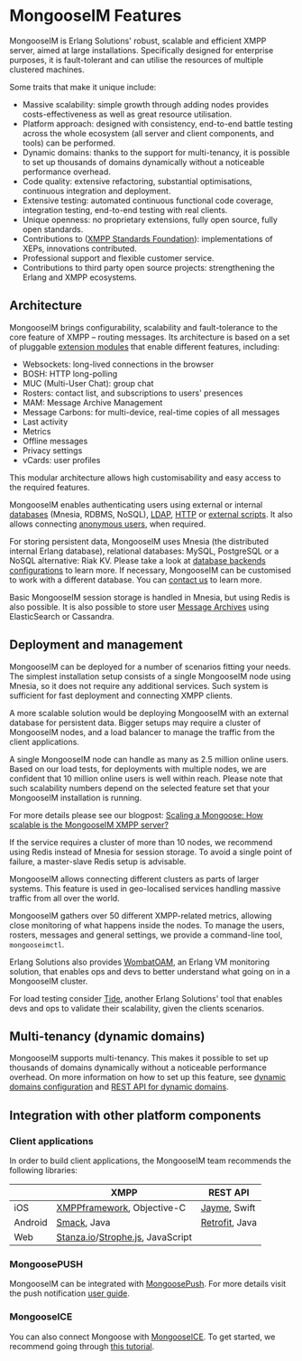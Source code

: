 # MongooseIM Features

MongooseIM is Erlang Solutions' robust, scalable and efficient XMPP server, aimed at large installations.
Specifically designed for enterprise purposes, it is fault-tolerant and can utilise the resources of multiple clustered machines.

Some traits that make it unique include:

* Massive scalability: simple growth through adding nodes provides costs-effectiveness as well as great resource utilisation.
* Platform approach: designed with consistency, end-to-end battle testing across the whole ecosystem (all server and client components, and tools) can be performed.
* Dynamic domains: thanks to the support for multi-tenancy, it is possible to set up thousands of domains dynamically without a noticeable performance overhead.
* Code quality: extensive refactoring, substantial optimisations, continuous integration and deployment.
* Extensive testing: automated continuous functional code coverage, integration testing, end-to-end testing with real clients.
* Unique openness: no proprietary extensions, fully open source, fully open standards.
* Contributions to ([XMPP Standards Foundation](https://xmpp.org/)): implementations of XEPs, innovations contributed.
* Professional support and flexible customer service.
* Contributions to third party open source projects: strengthening the Erlang and XMPP ecosystems.

## Architecture

MongooseIM brings configurability, scalability and fault-tolerance to the core feature of XMPP – routing messages.
Its architecture is based on a set of pluggable [extension modules](../advanced-configuration/Modules.md) that enable different features, including:

-   Websockets: long-lived connections in the browser
-   BOSH: HTTP long-polling
-   MUC (Multi-User Chat): group chat
-   Rosters: contact list, and subscriptions to users' presences
-   MAM: Message Archive Management
-   Message Carbons: for multi-device, real-time copies of all messages
-   Last activity
-   Metrics
-   Offline messages
-   Privacy settings
-   vCards: user profiles

This modular architecture allows high customisability and easy access to the required features.

MongooseIM enables authenticating users using external or internal [databases](../authentication-methods/rdbms.md) (Mnesia, RDBMS, NoSQL), [LDAP](../authentication-methods/ldap.md), [HTTP](../authentication-methods/http.md) or [external scripts](../authentication-methods/external.md). It also allows connecting [anonymous users](../authentication-methods/anonymous.md), when required.

For storing persistent data, MongooseIM uses Mnesia (the distributed internal Erlang database), relational databases: MySQL, PostgreSQL or a NoSQL alternative: Riak KV.
Please take a look at [database backends configurations](../advanced-configuration/database-backends-configuration.md) to learn more.
If necessary, MongooseIM can be customised to work with a different database.
You can [contact us](https://www.erlang-solutions.com/contact/) to learn more.

Basic MongooseIM session storage is handled in Mnesia, but using Redis is also possible.
It is also possible to store user [Message Archives](../modules/mod_mam.md) using ElasticSearch or Cassandra.

## Deployment and management

MongooseIM can be deployed for a number of scenarios fitting your needs. The simplest installation setup consists of a single MongooseIM node using Mnesia, so it does not require any additional services. Such system is sufficient for fast deployment and connecting XMPP clients.

A more scalable solution would be deploying MongooseIM with an external database for persistent data. Bigger setups may require a cluster of MongooseIM nodes, and a load balancer to manage the traffic from the client applications.

A single MongooseIM node can handle as many as 2.5 million online users.
Based on our load tests, for deployments with multiple nodes, we are confident that 10 million online users is well within reach.
Please note that such scalability numbers depend on the selected feature set that your MongooseIM installation is running.

For more details please see our blogpost: [Scaling a Mongoose: How scalable is the MongooseIM XMPP server? ](https://www.erlang-solutions.com/blog/scaling-a-mongoose-how-scalable-is-the-mongooseim-xmpp-server.html)

If the service requires a cluster of more than 10 nodes, we recommend using Redis instead of Mnesia for session storage. To avoid a single point of failure, a master-slave Redis setup is advisable.

MongooseIM allows connecting different clusters as parts of larger systems. This feature is used in geo-localised services handling massive traffic from all over the world.

MongooseIM gathers over 50 different XMPP-related metrics, allowing close monitoring of what happens inside the nodes. To manage the users, rosters, messages and general settings, we provide a command-line tool, `mongooseimctl`.

Erlang Solutions also provides [WombatOAM](https://www.erlang-solutions.com/products/wombat-oam.html), an Erlang VM monitoring solution, that enables ops and devs to better understand what going on in a MongooseIM cluster.

For load testing consider [Tide](http://tide.erlang-solutions.com/), another Erlang Solutions' tool that enables devs and ops to validate their scalability, given the clients scenarios.

## Multi-tenancy (dynamic domains)

MongooseIM supports multi-tenancy.
This makes it possible to set up thousands of domains dynamically without a noticeable performance overhead.
On more information on how to set up this feature, see [dynamic domains configuration](../advanced-configuration/general.md#generalhost_types) and [REST API for dynamic domains](../rest-api/Dynamic-domains.md).

## Integration with other platform components

### Client applications

In order to build client applications, the MongooseIM team recommends the following libraries:

| |XMPP|REST API|
| ------------- | ------------- | ------------- |
|iOS|[XMPPframework](https://github.com/robbiehanson/XMPPFramework), Objective-C|[Jayme](https://github.com/inaka/Jayme), Swift|
|Android|[Smack](https://github.com/igniterealtime/Smack), Java|[Retrofit](https://github.com/square/retrofit), Java|
|Web|[Stanza.io](https://github.com/otalk/stanza.io)/[Strophe.js](https://github.com/strophe/strophejs), JavaScript||

### MongoosePUSH
MongooseIM can be integrated with [MongoosePush](https://github.com/esl/MongoosePush).
For more details visit the push notification [user guide](./push-notifications/Push-notifications.md).

### MongooseICE
You can also connect Mongoose with [MongooseICE](https://github.com/esl/MongooseICE).
To get started, we recommend going through [this tutorial](ICE_tutorial.md).
